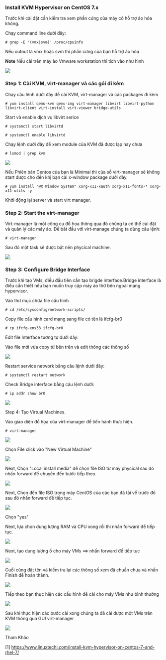 ### Install KVM Hypervisor on CentOS 7.x

Trước khi cài đặt cần kiểm tra xem phần cứng của máy có hỗ trợ ảo hóa không.

Chạy command line dưới đây:

`# grep -E '(vmx|svm)' /proc/cpuinfo`

Nếu outout là vmx hoặc svm thì phần cứng của bạn hỗ trợ ảo hóa

**Note** Nếu cài trền máy ảo Vmware workstation thì tích vào như hình 

<img src="https://i.imgur.com/JczF8Rt.jpg">

### Step 1: Cài KVM, virt-manager và các gói đi kèm

Chạy câu lênh dưới đây để cài KVM, virt-manager và các packages đi kèm

`# yum install qemu-kvm qemu-img virt-manager libvirt libvirt-python libvirt-client virt-install virt-viewer bridge-utils`

Start và enable dịch vụ libvirt serice

`# systemctl start libvirtd`

`# systemctl enable libvirtd`

Chạy lệnh dưới đây để xem module của KVM đã được lạp hay chưa

`# lsmod | grep kvm`

<img src="https://i.imgur.com/pjYTsKq.jpg">

Nếu Phiên bản Centos của bạn là Minimal thì của sổ virt-manager sẽ không start được cho đến khị bạn cài x-window package dưới đây.

`# yum install "@X Window System" xorg-x11-xauth xorg-x11-fonts-* xorg-x11-utils -y`

Khởi động lại server và start virt manager.

### Step 2: Start the virt-manager

Virt-manager là một công cụ đồ họa thông qua đó chúng ta có thể cài đặt và quản lý các máy ảo. Để bắt đầu với virt-manage chúng ta dùng câu lệnh:

`# virt-manager`

Sau đó một task sẽ được bật nên phycical machine. 

<img src="https://i.imgur.com/bvfjkLL.jpg">

### Step 3: Configure Bridge Interface

Trước khi tạo VMs, điều đầu tiên cần tạo brigde interface.Bridge interface là điều cần thiết nếu bạn muốn truy cập máy ảo thử bên ngoài mạng hypervisor.

Vào thư mục chứa file cấu hình 

`# cd /etc/sysconfig/network-scripts/`

Copy file cấu hình card mạng sang file có tên là ifcfg-br0

`# cp ifcfg-ens33 ifcfg-br0`

Edit file Interface tương tự dưới đây:

Vào file mới vừa copy từ bên trên và edit thông các thông số 

<img src="https://i.imgur.com/jkVYVPM.jpg">
 
Restart service network bằng câu lệnh dưới đây:

`# systemctl restart network`

Check  Bridge interface bằng câu lệnh dưới:

`# ip addr show br0`

<img src="https://i.imgur.com/NfZEOgr.jpg">

Step 4: Tạo Virtual Machines.

Vào giao diện đồ họa của virt-manager để tiến hành thực hiện.

`# virt-manager`

<img src="https://i.imgur.com/bvfjkLL.jpg">

Chọn File click vào "New Virtual Machine"

<img src="https://i.imgur.com/qPupmhW.jpg">

Next, Chọn "Local install media" để chọn file ISO từ máy phycical sau đó nhấn forward để chuyển đến bước tiếp theo.

<img src="https://i.imgur.com/NMbqh74.jpg">

Next, Chọn đến file ISO trong máy CentOS của các bạn đã tải về trước đó sau đó nhấn forward để tiếp tục.

<img src="https://i.imgur.com/HriHQTb.jpg">

Chọn "yes"

Next, lựa chọn dung lượng RAM và CPU xong rồi thì nhấn forward để tiếp tục.

<img src="https://i.imgur.com/VlKE4qm.jpg">

Next, tạo dung lượng ổ cho máy VMs ==> nhấn forward để tiếp tục

<img src="https://i.imgur.com/tKTG0lZ.jpg">

Cuối cùng đặt tên và kiểm tra lại các thông số xem đã chuẩn chưa và nhấn Finish để hoàn thành.

<img src="https://i.imgur.com/DvJLVC9.jpg">

Tiếp theo bạn thực hiện các cấu hình để cài cho máy VMs như bình thường

<img src="https://i.imgur.com/sDmouh3.jpg">

Sau khi thực hiện các bước cài xong chúng ta đã cài được một VMs trên KVM thông qua GUI virt-manager

<img src="https://i.imgur.com/spxN3Pm.jpg">






Tham Khảo

[1] https://www.linuxtechi.com/install-kvm-hypervisor-on-centos-7-and-rhel-7/
